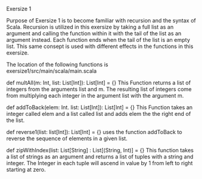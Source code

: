 Exersize 1

Purpose of Exersize 1 is to become familiar with recursion and the syntax of Scala. Recursion is utilized in this exersize by taking a full list as an argument and calling the function within it with the tail of the list as an argument instead. Each function ends when the tail of the list is an empty list. This same consept is used with different effects in the functions in this exersize.

The location of the following functions is exersize1/src/main/scala/main.scala

def multAll(m: Int, list: List[Int]): List[Int] = {}
This Function returns a list of integers from the arguments list and m. The resulting list of integers come from multiplying each integer in the argument list with the argument m. 

def addToBack(elem: Int. list: List[Int]): List[Int] = {}
This Function takes an integer called elem and a list called list and adds elem the the right end of the list.

def reverse1(list: list[Int]): List[Int] = {}
uses the function addToBack to reverse the sequence of elements in a given list.

def zipWithIndex(list: List[String] : List[(String, Int)] = {}
This function takes a list of strings as an argument and returns a list of tuples with a string and integer. The Integer in each tuple will ascend in value by 1 from left to right starting at zero.
